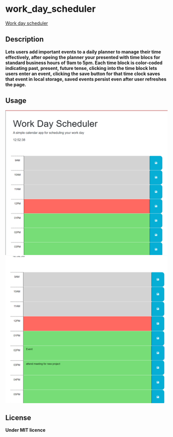 # work_day_scheduler

[Work day scheduler](https://sharktank3800.github.io/work_day_scheduler/)

## Description
**Lets users add important events to a daily planner to manage their time effectively, after opeing the planner your presented with time blocs for standard business hours of 9am to 5pm. Each time block is color-coded indicating past, present, future tense, clicking into the time block lets users enter an event, clicking the save button for that time clock saves that event in local storage, saved events persist even after user refreshes the page.**

## Usage
![opening page view](Assets/openingView.png)
![lower page view](Assets/goinLower.png)

## License

**Under MIT licence**
